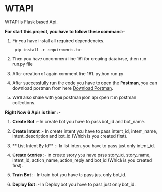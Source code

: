 # WTAPI

WTAPI is Flask based Api.

**For start this project, you have to follow these command:-**
1. Fir you have install all required dependencies.

    	pip install -r requirements.txt

1. Then you have uncomment line 161 for creating database,  then run run.py file

1. After creation of again comment line 161.
    	python run.py

1. After successfully run the code you have to open the **Postman**, you can download postman from here [Download Postman](https://www.postman.com/downloads/ "Download Postman").

1. We'll also share with you postman json api open it in postman collections.

**Right Now 6 Apis is thier :-**

1. **Create Bot** :-
In create bot you have to pass bot_id and bot_name. 

1. **Create Intent** :-
In create intent you have to pass intent_id, intent_name, intent_description and bot_id (Which is you created first).

1. ** List Intent By Id** :-
In list intent you have to pass just only intent_id.

1. **Create Stories** :-
In create story you have pass story_id, story_name, intent_id, action_name, action_reply and bot_id (Which is you created first).

1. **Train Bot** :-
In train bot you have to pass just only bot_id.

1. **Deploy Bot** :-
In Deploy bot you have to pass just only bot_id.






